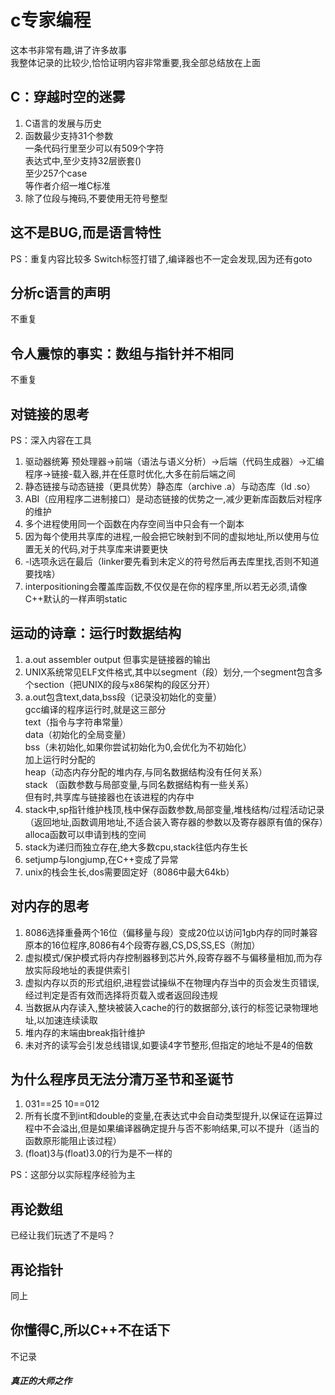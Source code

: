 # c专家编程
这本书非常有趣,讲了许多故事  
我整体记录的比较少,恰恰证明内容非常重要,我全部总结放在上面
## C：穿越时空的迷雾

1. C语言的发展与历史
2. 函数最少支持31个参数  
一条代码行里至少可以有509个字符  
表达式中,至少支持32层嵌套()  
至少257个case  
等作者介绍一堆C标准
3. 除了位段与掩码,不要使用无符号整型

## 这不是BUG,而是语言特性

PS：重复内容比较多
Switch标签打错了,编译器也不一定会发现,因为还有goto

## 分析c语言的声明

不重复

## 令人震惊的事实：数组与指针并不相同
不重复

## 对链接的思考

PS：深入内容在工具

1. 驱动器统筹 预处理器->前端（语法与语义分析）->后端（代码生成器）->汇编程序->链接-载入器,并在任意时优化,大多在前后端之间
2. 静态链接与动态链接（更具优势）静态库（archive .a）与动态库（ld .so）
3. ABI（应用程序二进制接口）是动态链接的优势之一,减少更新库函数后对程序的维护
4. 多个进程使用同一个函数在内存空间当中只会有一个副本
5. 因为每个使用共享库的进程,一般会把它映射到不同的虚拟地址,所以使用与位置无关的代码,对于共享库来讲要更快
6. -l选项永远在最后（linker要先看到未定义的符号然后再去库里找,否则不知道要找啥）
7. interpositioning会覆盖库函数,不仅仅是在你的程序里,所以若无必须,请像C++默认的一样声明static

## 运动的诗章：运行时数据结构

1. a.out assembler output 但事实是链接器的输出
2. UNIX系统常见ELF文件格式,其中以segment（段）划分,一个segment包含多个section（把UNIX的段与x86架构的段区分开）
3. a.out包含text,data,bss段（记录没初始化的变量）  
gcc编译的程序运行时,就是这三部分  
text（指令与字符串常量）  
data（初始化的全局变量）  
bss（未初始化,如果你尝试初始化为0,会优化为不初始化）  
加上运行时分配的  
heap（动态内存分配的堆内存,与同名数据结构没有任何关系）  
stack （函数参数与局部变量,与同名数据结构有一些关系）  
但有时,共享库与链接器也在该进程的内存中  
4. stack中,sp指针维护栈顶,栈中保存函数参数,局部变量,堆栈结构/过程活动记录（返回地址,函数调用地址,不适合装入寄存器的参数以及寄存器原有值的保存）alloca函数可以申请到栈的空间
5. stack为递归而独立存在,绝大多数cpu,stack往低内存生长
6. setjump与longjump,在C++变成了异常
7. unix的栈会生长,dos需要固定好（8086中最大64kb）

## 对内存的思考
1. 8086选择重叠两个16位（偏移量与段）变成20位以访问1gb内存的同时兼容原本的16位程序,8086有4个段寄存器,CS,DS,SS,ES（附加）
2. 虚拟模式/保护模式将内存控制器移到芯片外,段寄存器不与偏移量相加,而为存放实际段地址的表提供索引
3. 虚拟内存以页的形式组织,进程尝试操纵不在物理内存当中的页会发生页错误,经过判定是否有效而选择将页载入或者返回段违规
4. 当数据从内存读入,整块被装入cache的行的数据部分,该行的标签记录物理地址,以加速连续读取
5. 堆内存的末端由break指针维护
6. 未对齐的读写会引发总线错误,如要读4字节整形,但指定的地址不是4的倍数

## 为什么程序员无法分清万圣节和圣诞节
1. 031==25 10==012
2. 所有长度不到int和double的变量,在表达式中会自动类型提升,以保证在运算过程中不会溢出,但是如果编译器确定提升与否不影响结果,可以不提升（适当的函数原形能阻止该过程）
3. (float)3与(float)3.0的行为是不一样的

PS：这部分以实际程序经验为主

## 再论数组

已经让我们玩透了不是吗？

## 再论指针

同上

## 你懂得C,所以C++不在话下

不记录

#### _真正的大师之作_